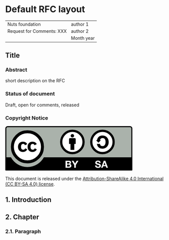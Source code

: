 # Default RFC layout

|  |  |
| :--- | :--- |
| Nuts foundation | author 1 |
| Request for Comments: XXX | author 2 |
|   | Month year |



## Title

### Abstract

short description on the RFC

### Status of document

Draft, open for comments, released 

### Copyright Notice

![](../.gitbook/assets/license.png)

This document is released under the [Attribution-ShareAlike 4.0 International \(CC BY-SA 4.0\) license](https://creativecommons.org/licenses/by-sa/4.0/).

## 1.  Introduction

## 2. Chapter

### 2.1. Paragraph

